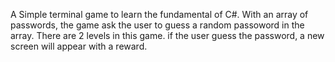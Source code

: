A Simple terminal game to learn the fundamental of C#.
With an array of passwords, the game ask the user to guess a random passoword in the array.
There are 2 levels in this game.
if the user guess the password, a new screen will appear with a reward.
